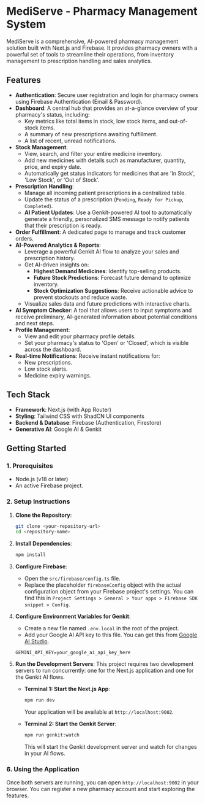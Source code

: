 # MediServe - Pharmacy Management System

MediServe is a comprehensive, AI-powered pharmacy management solution built with Next.js and Firebase. It provides pharmacy owners with a powerful set of tools to streamline their operations, from inventory management to prescription handling and sales analytics.

## Features

- **Authentication**: Secure user registration and login for pharmacy owners using Firebase Authentication (Email & Password).
- **Dashboard**: A central hub that provides an at-a-glance overview of your pharmacy's status, including:
    - Key metrics like total items in stock, low stock items, and out-of-stock items.
    - A summary of new prescriptions awaiting fulfillment.
    - A list of recent, unread notifications.
- **Stock Management**:
    - View, search, and filter your entire medicine inventory.
    - Add new medicines with details such as manufacturer, quantity, price, and expiry date.
    - Automatically get status indicators for medicines that are 'In Stock', 'Low Stock', or 'Out of Stock'.
- **Prescription Handling**:
    - Manage all incoming patient prescriptions in a centralized table.
    - Update the status of a prescription (`Pending`, `Ready for Pickup`, `Completed`).
    - **AI Patient Updates**: Use a Genkit-powered AI tool to automatically generate a friendly, personalized SMS message to notify patients that their prescription is ready.
- **Order Fulfillment**: A dedicated page to manage and track customer orders.
- **AI-Powered Analytics & Reports**:
    - Leverage a powerful Genkit AI flow to analyze your sales and prescription history.
    - Get AI-driven insights on:
        - **Highest Demand Medicines**: Identify top-selling products.
        - **Future Stock Predictions**: Forecast future demand to optimize inventory.
        - **Stock Optimization Suggestions**: Receive actionable advice to prevent stockouts and reduce waste.
    - Visualize sales data and future predictions with interactive charts.
- **AI Symptom Checker**: A tool that allows users to input symptoms and receive preliminary, AI-generated information about potential conditions and next steps.
- **Profile Management**:
    - View and edit your pharmacy profile details.
    - Set your pharmacy's status to 'Open' or 'Closed', which is visible across the dashboard.
- **Real-time Notifications**: Receive instant notifications for:
    - New prescriptions.
    - Low stock alerts.
    - Medicine expiry warnings.

## Tech Stack

- **Framework**: Next.js (with App Router)
- **Styling**: Tailwind CSS with ShadCN UI components
- **Backend & Database**: Firebase (Authentication, Firestore)
- **Generative AI**: Google AI & Genkit

## Getting Started

### 1. Prerequisites

- Node.js (v18 or later)
- An active Firebase project.

### 2. Setup Instructions

1.  **Clone the Repository**:
    ```bash
    git clone <your-repository-url>
    cd <repository-name>
    ```

2.  **Install Dependencies**:
    ```bash
    npm install
    ```

3.  **Configure Firebase**:
    - Open the `src/firebase/config.ts` file.
    - Replace the placeholder `firebaseConfig` object with the actual configuration object from your Firebase project's settings. You can find this in `Project Settings > General > Your apps > Firebase SDK snippet > Config`.

4.  **Configure Environment Variables for Genkit**:
    - Create a new file named `.env.local` in the root of the project.
    - Add your Google AI API key to this file. You can get this from [Google AI Studio](https://aistudio.google.com/).
    ```
    GEMINI_API_KEY=your_google_ai_api_key_here
    ```

5.  **Run the Development Servers**:
    This project requires two development servers to run concurrently: one for the Next.js application and one for the Genkit AI flows.

    - **Terminal 1: Start the Next.js App**:
      ```bash
      npm run dev
      ```
      Your application will be available at `http://localhost:9002`.

    - **Terminal 2: Start the Genkit Server**:
      ```bash
      npm run genkit:watch
      ```
      This will start the Genkit development server and watch for changes in your AI flows.

### 6. Using the Application

Once both servers are running, you can open `http://localhost:9002` in your browser. You can register a new pharmacy account and start exploring the features.
